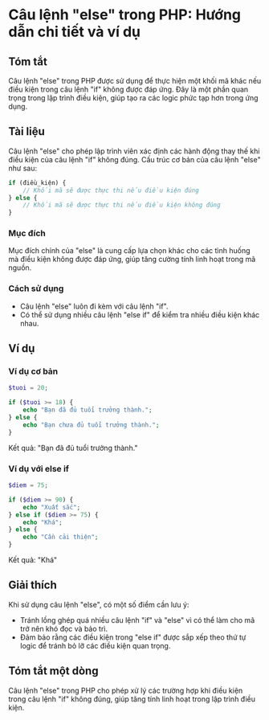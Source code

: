 <!--
Meta Description: # Câu lệnh "else" trong PHP: Hướng dẫn chi tiết và ví dụ ## Tóm tắt Câu lệnh "else" trong PHP được sử dụng để thực hiện một khối mã khác nếu điều kiện...
Meta Keywords: else, câu, lệnh, điều, kiện
-->

# Câu lệnh "else" trong PHP: Hướng dẫn chi tiết và ví dụ

## Tóm tắt
Câu lệnh "else" trong PHP được sử dụng để thực hiện một khối mã khác nếu điều kiện trong câu lệnh "if" không được đáp ứng. Đây là một phần quan trọng trong lập trình điều kiện, giúp tạo ra các logic phức tạp hơn trong ứng dụng.

## Tài liệu
Câu lệnh "else" cho phép lập trình viên xác định các hành động thay thế khi điều kiện của câu lệnh "if" không đúng. Cấu trúc cơ bản của câu lệnh "else" như sau:

```php
if (điều_kiện) {
    // Khối mã sẽ được thực thi nếu điều kiện đúng
} else {
    // Khối mã sẽ được thực thi nếu điều kiện không đúng
}
```

### Mục đích
Mục đích chính của "else" là cung cấp lựa chọn khác cho các tình huống mà điều kiện không được đáp ứng, giúp tăng cường tính linh hoạt trong mã nguồn.

### Cách sử dụng
- Câu lệnh "else" luôn đi kèm với câu lệnh "if".
- Có thể sử dụng nhiều câu lệnh "else if" để kiểm tra nhiều điều kiện khác nhau.

## Ví dụ
### Ví dụ cơ bản
```php
$tuoi = 20;

if ($tuoi >= 18) {
    echo "Bạn đã đủ tuổi trưởng thành.";
} else {
    echo "Bạn chưa đủ tuổi trưởng thành.";
}
```
Kết quả: "Bạn đã đủ tuổi trưởng thành."

### Ví dụ với else if
```php
$diem = 75;

if ($diem >= 90) {
    echo "Xuất sắc";
} else if ($diem >= 75) {
    echo "Khá";
} else {
    echo "Cần cải thiện";
}
```
Kết quả: "Khá"

## Giải thích
Khi sử dụng câu lệnh "else", có một số điểm cần lưu ý:
- Tránh lồng ghép quá nhiều câu lệnh "if" và "else" vì có thể làm cho mã trở nên khó đọc và bảo trì.
- Đảm bảo rằng các điều kiện trong "else if" được sắp xếp theo thứ tự logic để tránh bỏ lỡ các điều kiện quan trọng.

## Tóm tắt một dòng
Câu lệnh "else" trong PHP cho phép xử lý các trường hợp khi điều kiện trong câu lệnh "if" không đúng, giúp tăng tính linh hoạt trong lập trình điều kiện.